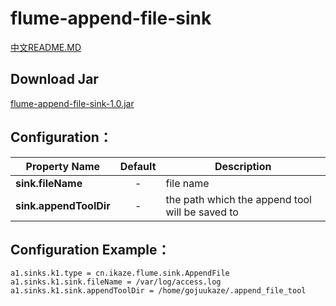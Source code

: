 flume-append-file-sink 
=========================

[中文README.MD](https://github.com/gojuukaze/flume-append-file-sink/blob/master/README.ZH.MD)

Download Jar
------------
[flume-append-file-sink-1.0.jar](https://github.com/gojuukaze/flume-append-file-sink/releases)


Configuration：
--------------

| Property Name       | Default | Description                                     |
| --------------------|:-------:| ------------------------------------------------|
| **sink.fileName**       |    -    | file name                                       |
| **sink.appendToolDir**  |    -    | the path which the append tool will be saved to |

Configuration Example：
----------------------
```shell
a1.sinks.k1.type = cn.ikaze.flume.sink.AppendFile
a1.sinks.k1.sink.fileName = /var/log/access.log
a1.sinks.k1.sink.appendToolDir = /home/gojuukaze/.append_file_tool
```


